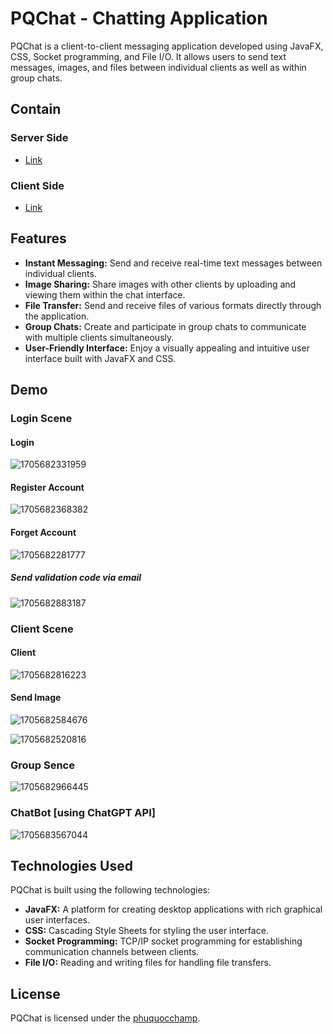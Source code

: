 # PQChat - Chatting Application

PQChat is a client-to-client messaging application developed using JavaFX, CSS, Socket programming, and File I/O. It allows users to send text messages, images, and files between individual clients as well as within group chats.

## Contain

### Server Side

- [Link](https://github.com/phuquocchamp/PQChat-Server)

### Client Side

- [Link](https://github.com/phuquocchamp/PQChat-Client)

## Features

- **Instant Messaging:** Send and receive real-time text messages between individual clients.
- **Image Sharing:** Share images with other clients by uploading and viewing them within the chat interface.
- **File Transfer:** Send and receive files of various formats directly through the application.
- **Group Chats:** Create and participate in group chats to communicate with multiple clients simultaneously.
- **User-Friendly Interface:** Enjoy a visually appealing and intuitive user interface built with JavaFX and CSS.

## Demo

### Login Scene

#### Login

![1705682331959](image/ReadMe/1705682331959.png)

#### Register Account

![1705682368382](image/ReadMe/1705682368382.png)

#### Forget Account

![1705682281777](image/ReadMe/1705682281777.png)

##### Send validation code via email

![1705682883187](image/ReadMe/1705682883187.png)

### Client Scene

#### Client 

![1705682816223](image/ReadMe/1705682816223.png)

#### Send Image

![1705682584676](image/ReadMe/1705682584676.png)

![1705682520816](image/ReadMe/1705682520816.png)

### Group Sence

![1705682966445](image/ReadMe/1705682966445.png)

### ChatBot [using ChatGPT API]

![1705683567044](image/ReadMe/1705683567044.png)

## Technologies Used

PQChat is built using the following technologies:

- **JavaFX:** A platform for creating desktop applications with rich graphical user interfaces.
- **CSS:** Cascading Style Sheets for styling the user interface.
- **Socket Programming:** TCP/IP socket programming for establishing communication channels between clients.
- **File I/O:** Reading and writing files for handling file transfers.

## License

PQChat is licensed under the [phuquocchamp](phuquocchamp).
